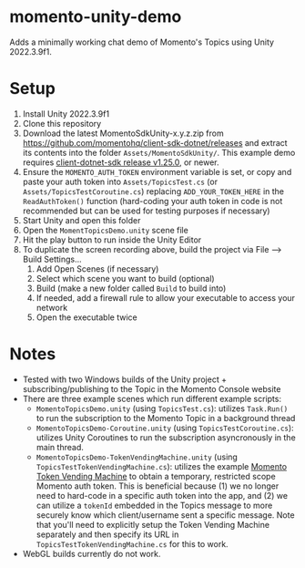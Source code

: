 # momento-unity-demo

Adds a minimally working chat demo of Momento's Topics using Unity 2022.3.9f1.

# Setup
1. Install Unity 2022.3.9f1
2. Clone this repository
3. Download the latest MomentoSdkUnity-x.y.z.zip from https://github.com/momentohq/client-sdk-dotnet/releases and extract its contents into the folder `Assets/MomentoSdkUnity/`. This example demo requires [client-dotnet-sdk release v1.25.0](https://github.com/momentohq/client-sdk-dotnet/releases/tag/v1.25.0), or newer.
4. Ensure the `MOMENTO_AUTH_TOKEN` environment variable is set, or copy and paste your auth token into `Assets/TopicsTest.cs` (or `Assets/TopicsTestCoroutine.cs`) replacing `ADD_YOUR_TOKEN_HERE` in the `ReadAuthToken()` function (hard-coding your auth token in code is not recommended but can be used for testing purposes if necessary)
5. Start Unity and open this folder
6. Open the `MomentTopicsDemo.unity` scene file
7. Hit the play button to run inside the Unity Editor
8. To duplicate the screen recording above, build the project via File --> Build Settings...
   1. Add Open Scenes (if necessary)
   2. Select which scene you want to build (optional)
   3. Build (make a new folder called `Build` to build into)
   4. If needed, add a firewall rule to allow your executable to access your network 
   5. Open the executable twice

# Notes
- Tested with two Windows builds of the Unity project + subscribing/publishing to the Topic in the Momento Console website
- There are three example scenes which run different example scripts:
   - `MomentoTopicsDemo.unity` (using `TopicsTest.cs`): utilizes `Task.Run()` to run the subscription to the Momento Topic in a background thread
   - `MomentoTopicsDemo-Coroutine.unity` (using `TopicsTestCoroutine.cs`): utilizes Unity Coroutines to run the subscription asyncronously in the main thread.
   - `MomentoTopicsDemo-TokenVendingMachine.unity` (using `TopicsTestTokenVendingMachine.cs`): utilizes the example [Momento Token Vending Machine](https://github.com/momentohq/client-sdk-javascript/tree/main/examples/nodejs/token-vending-machine) to obtain a temporary, restricted scope Momento auth token. This is beneficial because (1) we no longer need to hard-code in a specific auth token into the app, and (2) we can utilize a `tokenId` embedded in the Topics message to more securely know which client/username sent a specific message. Note that you'll need to explicitly setup the Token Vending Machine separately and then specify its URL in `TopicsTestTokenVendingMachine.cs` for this to work.
- WebGL builds currently do not work.
